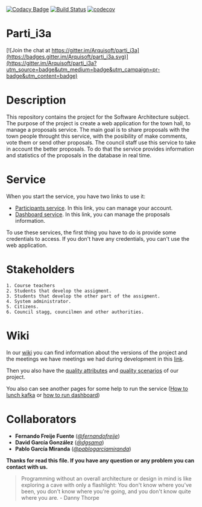 [![Codacy Badge](https://api.codacy.com/project/badge/Grade/6808a4f5333e4f73a0ebeac78b3fe57b)](https://www.codacy.com/app/pablogarciamiranda/parti_i3a?utm_source=github.com&amp;utm_medium=referral&amp;utm_content=Arquisoft/parti_i3a&amp;utm_campaign=Badge_Grade)
[![Build Status](https://travis-ci.org/Arquisoft/parti_i3a.svg?branch=master)](https://travis-ci.org/Arquisoft/parti_i3a)
[![codecov](https://codecov.io/gh/Arquisoft/parti_i3a/branch/master/graph/badge.svg)](https://codecov.io/gh/Arquisoft/parti_i3a)


# Parti_i3a

[![Join the chat at https://gitter.im/Arquisoft/parti_i3a](https://badges.gitter.im/Arquisoft/parti_i3a.svg)](https://gitter.im/Arquisoft/parti_i3a?utm_source=badge&utm_medium=badge&utm_campaign=pr-badge&utm_content=badge)


# Description

This repository contains the project for the Software Architecture subject.
The purpose of the project is create a web application for the town hall, to manage a proposals service. The main goal is to share proposals with the town people throught this service, with the posibility of make comments, vote them or send other proposals. The council staff use this service to take in account the better proposals. To do that the service provides information and statistics of the proposals in the database in real time.

# Service

When you start the service, you have two links to use it:
- [Participants service](http://localhost:8080/participants_i3a). In this link, you can manage your account.
- [Dashboard service](http://localhost:8080/dashboard_i3a). In this link, you can manage the proposals information.

To use these services, the first thing you have to do is provide some credentials to access. If you don't have any credentials, you can't use the web application.


# Stakeholders

    1. Course teachers
    2. Students that develop the assigment.
    3. Students that develop the other part of the assigment.
    4. System administrator.
    5. Citizens.
    6. Council stagg, councilmen and other authorities.

# Wiki

In our [wiki](https://github.com/Arquisoft/parti_i3a/wiki) you can find information about the versions of the project and the meetings we have meetings we had during development in this [link](https://github.com/Arquisoft/parti_i3a/wiki/Versions-and-meetings).

Then you also have the [quality attributes](https://github.com/Arquisoft/parti_i3a/wiki/Quality-Attributes) and [quality scenarios](https://github.com/Arquisoft/parti_i3a/wiki/Quality-Scenarios) of our project.

You also can see another pages for some help to run the service ([How to lunch kafka](https://github.com/Arquisoft/parti_i3a/wiki/How-to-lunch-Kafka) or [how to run dashboard](https://github.com/Arquisoft/parti_i3a/wiki/How-to-run-Dashboard))

# Collaborators

- **Fernando Freije Fuente** (_[@fernandofreije](https://github.com/fernandofreije)_)
- **David García González** (_[@dgsama](https://github.com/dgsama)_)
- **Pablo García Miranda** (_[@pablogarciamiranda](https://github.com/pablogarciamiranda)_)


**Thanks for read this file. If you have any question or any problem you can contact with us.**
>Programming without an overall architecture or design in mind is like exploring a cave with only a flashlight: You don't know where you've been, you don't know where you're going, and you don't know quite where you are. - Danny Thorpe
